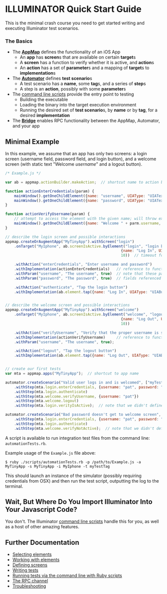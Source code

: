 ILLUMINATOR Quick Start Guide
=============================

This is the minimal crash course you need to get started writing and executing Illuminator test scenarios.

### The Basics
* The **[AppMap](docs/AppMap.md)** defines the functionality of an iOS App
    * An **app** has **screen**s that are available on certain **target**s
    * A **screen** has a function to verify whether it is active, and **action**s
    * An **action** has a set of **parameter**s and a mapping of **target**s to **implementation**s
* The **[Automator](docs/Automator.md)** defines **test scenario**s
    * A test scenario has a **name**, some **tag**s, and a series of **step**s
    * A step is an **action**, possibly with some **parameter**s
* The [command line scripts](docs/Commandline.md) provide the entry point to testing
	* Building the executable
	* Loading the binary into the target execution environment
	* Running the desired set of **test scenario**s, by **name** or by **tag**, for a desired **implementation**
* The **[Bridge](docs/Bridge.md)** enables RPC functionality between the AppMap, Automator, and your app


Minimal Example
---------------

In this example, we assume that an app has only two screens: a login screen (username field, password field, and login button), and a welcome screen (with static text "Welcome *username*" and a logout button).

```javascript
/* Example.js */

var ab = appmap.actionBuilder.makeAction;  // shortcut name to action builder -- it builds action functions

function actionEnterCredentials(param) {
    mainWindow().getOneChildElement({name: "username", UIAType: "UIATextField"}).typeString(param.username);
    mainWindow().getOneChildElement({name: "password", UIAType: "UIATextField"}).typeString(param.password);
}

function actionVerifyUsername(param) {
	// attempt to access the element with the given name; will throw exception if not found
	mainWindow().getOneChildElement({name: "Welcome " + parm.username, UIAType: "UIATextField"});
}

// describe the login screen and possible interactions
appmap.createOrAugmentApp("MyTinyApp").withScreen("login")
    .onTarget("MyIphone", ab.screenIsActive.byElement("login", "login button",  // the screen and element
                                                    {name: "Log In", UIAType: "UIAButton"},  // selector
                                                    10))  // timeout for screen to become active

    .withAction("enterCredentials", "Enter username and password")
    .withImplementation(actionEnterCredentials)   // reference to function defined above.
    .withParam("username", "The username", true)  // note that these parameters match the
    .withParam("password", "The password", true)  // fields referenced in the "param" argument

    .withAction("authenticate", "Tap the login button")
    .withImplementation(ab.element.tap({name: "Log In", UIAType: "UIAButton"}, "login button"));


// describe the welcome screen and possible interactions
appmap.createOrAugmentApp("MyTinyApp").withScreen("welcome")
    .onTarget("MyIphone", ab.screenIsActive.byElement("welcome", "logout button",
                                                    {name: "Log Out", UIAType: "UIAButton"},
                                                    10))

    .withAction("verifyUsername", "Verify that the proper username is shown on the screen")
    .withImplementation(actionVerifyUsername)     // reference to function defined above.
    .withParam("username", "The username", true);

    .withAction("logout", "Tap the logout button")
    .withImplementation(ab.element.tap({name: "Log Out", UIAType: "UIAButton"}, "logout button"));


// create our first tests
var mta = appmap.apps("MyTinyApp");  // shortcut to app name

automator.createScenario("Valid user logs in and is welcomed", ["myTestTag", "login", "happyPath"])
    .withStep(mta.login.enterCredentials, {username: "pat", password: "1234"})
    .withStep(mta.login.authenticate)
    .withStep(mta.welcome.verifyUsername, {username: "pat"})
    .withStep(mta.welcome.logout)
    .withStep(mta.login.verityIsActive);  // note that we didn't define verifyIsActive; it's built-in

automator.createScenario("Bad password doesn't get to welcome screen", ["myTestTag", "login", "errorPath"])
    .withStep(mta.login.enterCredentials, {username: "pat", password: "4321"})  // bad password
    .withStep(mta.login.authenticate)
    .withStep(mta.welcome.verifyNotActive);  // note that we didn't define verifyNotActive; it's built-in
```

A script is available to run integration test files from the command line: `automationTests.rb`.

Example usage of the `Example.js` file above:
```
$ ruby ./scripts/automationTests.rb -p /path/to/Example.js -a MyTinyApp -s MyTinyApp -i MyIphone -t myTestTag
```


This should launch an instance of the simulator (possibly requiring credentials from OSX) and
then run the test script, outputting the log to the terminal.



Wait, But Where Do You Import Illuminator Into Your Javascript Code?
--------------------------------------------------------------------

You don't. The Illuminator [command line scripts](Commandline.md) handle this for you, as well as a host of other amazing features.



Further Documentation
---------------------
* [Selecting elements](Selectors.md)
* [Working with elements](Extensions.md)
* [Defining screens](AppMap.md)
* [Writing tests](Automator.md)
* [Running tests via the command line with Ruby scripts](Commandline.md)
* [The RPC channel](Bridge.md)
* [Troubleshooting](Troubleshooting.md)
